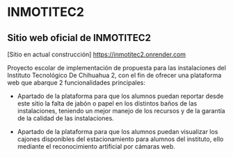 # INMOTITEC2

## Sitio web oficial de INMOTITEC2
[Sitio en actual construcción] https://inmotitec2.onrender.com

Proyecto escolar de implementación de propuesta para las instalaciones del Instituto Tecnológico De Chihuahua 2, con el fin de ofrecer una plataforma web que abarque 2 funcionalidades principales:

* Apartado de la plataforma para que los alumnos puedan reportar desde este sitio la falta de jabón o papel en los distintos baños de las instalaciones, teniendo un mejor manejo de los recursos y de la garantía de la calidad de las instalaciones.

* Apartado de la plataforma para que los alumnos puedan visualizar los cajones disponibles del estacionamiento para alumnos del instituto, ello mediante el reconocimiento artificial por cámaras web.
